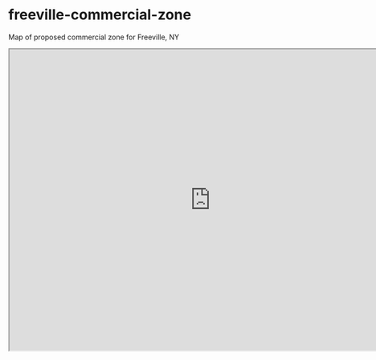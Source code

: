 # freeville-commercial-zone
Map of proposed commercial zone for Freeville, NY

<iframe src="https://kgjenkins.github.io/freeville-commercial-zone/" width="800" height="600"></iframe>
